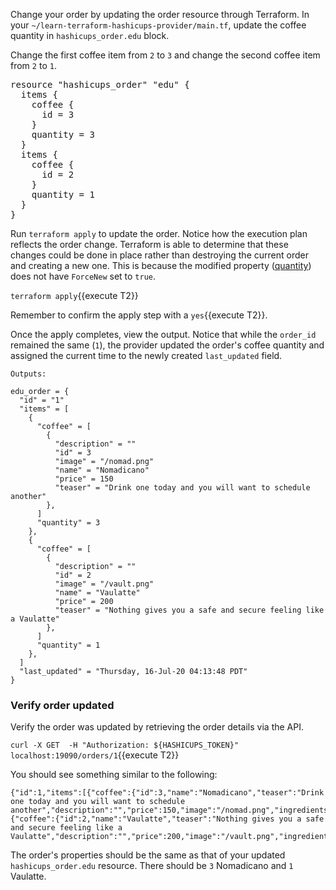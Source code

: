Change your order by updating the order resource through Terraform. In your `~/learn-terraform-hashicups-provider/main.tf`, update the coffee quantity in `hashicups_order.edu` block.

Change the first coffee item from `2` to `3` and change the second coffee item from `2` to `1`.

<pre class="file" data-filename="~/learn-terraform-hashicups-provider/main.tf">
resource "hashicups_order" "edu" {
  items {
    coffee {
      id = 3
    }
    quantity = 3
  }
  items {
    coffee {
      id = 2
    }
    quantity = 1
  }
}
</pre>

Run `terraform apply` to update the order. Notice how the execution plan reflects the order change. Terraform is able to determine that these changes could be done in place rather than destroying the current order and creating a new one. This is because the modified property ([quantity](https://github.com/hashicorp/terraform-provider-hashicups/blob/master/hashicups/resource_order.go#L63)) does not have `ForceNew` set to `true`.

`terraform apply`{{execute T2}}

Remember to confirm the apply step with a `yes`{{execute T2}}.

Once the apply completes, view the output. Notice that while the `order_id` remained the same (`1`), the provider updated the order's coffee quantity and assigned the current time to the newly created `last_updated` field.

```
Outputs:

edu_order = {
  "id" = "1"
  "items" = [
    {
      "coffee" = [
        {
          "description" = ""
          "id" = 3
          "image" = "/nomad.png"
          "name" = "Nomadicano"
          "price" = 150
          "teaser" = "Drink one today and you will want to schedule another"
        },
      ]
      "quantity" = 3
    },
    {
      "coffee" = [
        {
          "description" = ""
          "id" = 2
          "image" = "/vault.png"
          "name" = "Vaulatte"
          "price" = 200
          "teaser" = "Nothing gives you a safe and secure feeling like a Vaulatte"
        },
      ]
      "quantity" = 1
    },
  ]
  "last_updated" = "Thursday, 16-Jul-20 04:13:48 PDT"
}
```

### Verify order updated

Verify the order was updated by retrieving the order details via the API.

`curl -X GET  -H "Authorization: ${HASHICUPS_TOKEN}" localhost:19090/orders/1`{{execute T2}}

You should see something similar to the following:

```
{"id":1,"items":[{"coffee":{"id":3,"name":"Nomadicano","teaser":"Drink one today and you will want to schedule another","description":"","price":150,"image":"/nomad.png","ingredients":null},"quantity":3},{"coffee":{"id":2,"name":"Vaulatte","teaser":"Nothing gives you a safe and secure feeling like a Vaulatte","description":"","price":200,"image":"/vault.png","ingredients":null},"quantity":1}]}
```

The order's properties should be the same as that of your updated `hashicups_order.edu` resource. There should be `3` Nomadicano and `1` Vaulatte.